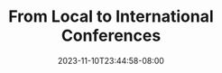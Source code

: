 ---
title: From Local to International Conferences
number: "04"
position: Canada
date: "2023-11-10T23:44:58-08:00"
files:
  - title: Video
    icon: "fa-regular fa-circle-play"
    link: "/video"
  - title: Paper
    icon: "fa-regular fa-file"
    link: "/paper"
---